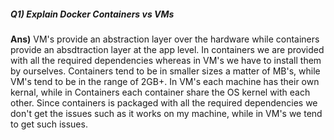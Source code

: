 ##### Q1) Explain Docker Containers vs VMs
**Ans)** VM's provide an abstraction layer over the hardware while containers provide an absdtraction layer at the app level. In containers we are provided with all the required dependencies whereas in VM's we have to install them by ourselves. Containers tend to be in smaller sizes a matter of MB's, while VM's tend to be in the range of 2GB+. In VM's each machine has their own kernal, while in Containers each container share the OS kernel with each other. Since containers is packaged with all the required dependencies we don't get the issues such as it works on my machine, while in VM's we tend to get such issues.